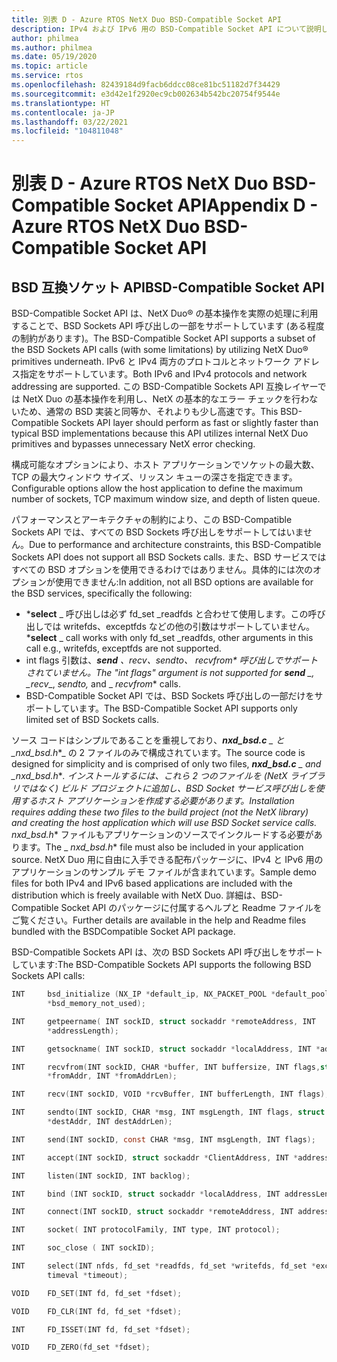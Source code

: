 ```yaml
---
title: 別表 D - Azure RTOS NetX Duo BSD-Compatible Socket API
description: IPv4 および IPv6 用の BSD-Compatible Socket API について説明します。
author: philmea
ms.author: philmea
ms.date: 05/19/2020
ms.topic: article
ms.service: rtos
ms.openlocfilehash: 82439184d9facb6ddcc08ce81bc51182d7f34429
ms.sourcegitcommit: e3d42e1f2920ec9cb002634b542bc20754f9544e
ms.translationtype: HT
ms.contentlocale: ja-JP
ms.lasthandoff: 03/22/2021
ms.locfileid: "104811048"
---
```

# <a name="appendix-d---azure-rtos-netx-duo-bsd-compatible-socket-api"></a><span data-ttu-id="50eea-103">別表 D - Azure RTOS NetX Duo BSD-Compatible Socket API</span><span class="sxs-lookup"><span data-stu-id="50eea-103">Appendix D - Azure RTOS NetX Duo BSD-Compatible Socket API</span></span>

## <a name="bsd-compatible-socket-api"></a><span data-ttu-id="50eea-104">BSD 互換ソケット API</span><span class="sxs-lookup"><span data-stu-id="50eea-104">BSD-Compatible Socket API</span></span> 
<span data-ttu-id="50eea-105">BSD-Compatible Socket API は、NetX Duo&reg; の基本操作を実際の処理に利用することで、BSD Sockets API 呼び出しの一部をサポートしています (ある程度の制約があります)。</span><span class="sxs-lookup"><span data-stu-id="50eea-105">The BSD-Compatible Socket API supports a subset of the BSD Sockets API calls (with some limitations) by utilizing NetX Duo&reg; primitives underneath.</span></span> <span data-ttu-id="50eea-106">IPv6 と IPv4 両方のプロトコルとネットワーク アドレス指定をサポートしています。</span><span class="sxs-lookup"><span data-stu-id="50eea-106">Both IPv6 and IPv4 protocols and network addressing are supported.</span></span> <span data-ttu-id="50eea-107">この BSD-Compatible Sockets API 互換レイヤーでは NetX Duo の基本操作を利用し、NetX の基本的なエラー チェックを行わないため、通常の BSD 実装と同等か、それよりも少し高速です。</span><span class="sxs-lookup"><span data-stu-id="50eea-107">This BSD-Compatible Sockets API layer should perform as fast or slightly faster than typical BSD implementations because this API utilizes internal NetX Duo primitives and bypasses unnecessary NetX error checking.</span></span>  

<span data-ttu-id="50eea-108">構成可能なオプションにより、ホスト アプリケーションでソケットの最大数、TCP の最大ウィンドウ サイズ、リッスン キューの深さを指定できます。</span><span class="sxs-lookup"><span data-stu-id="50eea-108">Configurable options allow the host application to define the maximum number of sockets, TCP maximum window size, and depth of listen queue.</span></span>

<span data-ttu-id="50eea-109">パフォーマンスとアーキテクチャの制約により、この BSD-Compatible Sockets API では、すべての BSD Sockets 呼び出しをサポートしてはいません。</span><span class="sxs-lookup"><span data-stu-id="50eea-109">Due to performance and architecture constraints, this BSD-Compatible Sockets API does not support all BSD Sockets calls.</span></span> <span data-ttu-id="50eea-110">また、BSD サービスではすべての BSD オプションを使用できるわけではありません。具体的には次のオプションが使用できません:</span><span class="sxs-lookup"><span data-stu-id="50eea-110">In addition, not all BSD options are available for the BSD services, specifically the following:</span></span>

  - <span data-ttu-id="50eea-111">\***select** _ 呼び出しは必ず fd_set \_readfds と合わせて使用します。この呼び出しでは writefds、exceptfds などの他の引数はサポートしていません。</span><span class="sxs-lookup"><span data-stu-id="50eea-111">\***select** _ call works with only fd_set \_readfds, other arguments in this call e.g., writefds, exceptfds are not supported.</span></span>
  - <span data-ttu-id="50eea-112">int flags 引数は、***send** _、_*_recv_*_、_*_sendto_*_、_ *_recvfrom_** 呼び出しでサポートされていません。</span><span class="sxs-lookup"><span data-stu-id="50eea-112">The "int flags" argument is not supported for ***send** _, _*_recv_*_, _*_sendto,_*_ and _ *_recvfrom_** calls.</span></span> 
  - <span data-ttu-id="50eea-113">BSD-Compatible Socket API では、BSD Sockets 呼び出しの一部だけをサポートしています。</span><span class="sxs-lookup"><span data-stu-id="50eea-113">The BSD-Compatible Socket API supports only limited set of BSD Sockets calls.</span></span>

<span data-ttu-id="50eea-114">ソース コードはシンプルであることを重視しており、***nxd_bsd.c** _ と _*_nxd_bsd.h_\*_ の 2 ファイルのみで構成されています。</span><span class="sxs-lookup"><span data-stu-id="50eea-114">The source code is designed for simplicity and is comprised of only two files, ***nxd_bsd.c** _ and _*_nxd_bsd.h_\*_.</span></span> <span data-ttu-id="50eea-115">インストールするには、これら 2 つのファイルを (NetX ライブラリではなく) ビルド プロジェクトに追加し、BSD Socket サービス呼び出しを使用するホスト アプリケーションを作成する必要があります。</span><span class="sxs-lookup"><span data-stu-id="50eea-115">Installation requires adding these two files to the build project (not the NetX library) and creating the host application which will use BSD Socket service calls.</span></span> <span data-ttu-id="50eea-116">_ *_nxd_bsd.h_*\* ファイルもアプリケーションのソースでインクルードする必要があります。</span><span class="sxs-lookup"><span data-stu-id="50eea-116">The _ *_nxd_bsd.h_*\* file must also be included in your application source.</span></span> <span data-ttu-id="50eea-117">NetX Duo 用に自由に入手できる配布パッケージに、IPv4 と IPv6 用のアプリケーションのサンプル デモ ファイルが含まれています。</span><span class="sxs-lookup"><span data-stu-id="50eea-117">Sample demo files for both IPv4 and IPv6  based applications are included with the distribution which is freely available with NetX Duo.</span></span> <span data-ttu-id="50eea-118">詳細は、BSD-Compatible Socket API のパッケージに付属するヘルプと Readme ファイルをご覧ください。</span><span class="sxs-lookup"><span data-stu-id="50eea-118">Further details are available in the help and Readme files bundled with the BSDCompatible Socket API package.</span></span>

<span data-ttu-id="50eea-119">BSD-Compatible Sockets API は、次の BSD Sockets API 呼び出しをサポートしています:</span><span class="sxs-lookup"><span data-stu-id="50eea-119">The BSD-Compatible Sockets API supports the following BSD Sockets API calls:</span></span>

```c
INT     bsd_initialize (NX_IP *default_ip, NX_PACKET_POOL *default_pool, CHAR
        *bsd_memory_not_used);
```
```c
INT     getpeername( INT sockID, struct sockaddr *remoteAddress, INT
        *addressLength);
```
```c
INT     getsockname( INT sockID, struct sockaddr *localAddress, INT *addressLength);
```
```c
INT     recvfrom(INT sockID, CHAR *buffer, INT buffersize, INT flags,struct sockaddr
        *fromAddr, INT *fromAddrLen);
```
```c        
INT     recv(INT sockID, VOID *rcvBuffer, INT bufferLength, INT flags);
```
```c
INT     sendto(INT sockID, CHAR *msg, INT msgLength, INT flags, struct sockaddr
        *destAddr, INT destAddrLen);
```
```c        
INT     send(INT sockID, const CHAR *msg, INT msgLength, INT flags);
```
```c
INT     accept(INT sockID, struct sockaddr *ClientAddress, INT *addressLength);
```
```c
INT     listen(INT sockID, INT backlog);
```
```c
INT     bind (INT sockID, struct sockaddr *localAddress, INT addressLength);
```
```c
INT     connect(INT sockID, struct sockaddr *remoteAddress, INT addressLength);
```
```c
INT     socket( INT protocolFamily, INT type, INT protocol);
```
```c
INT     soc_close ( INT sockID);
```
```c
INT     select(INT nfds, fd_set *readfds, fd_set *writefds, fd_set *exceptfds, struct
        timeval *timeout);
```
```c
VOID    FD_SET(INT fd, fd_set *fdset);
```
```c
VOID    FD_CLR(INT fd, fd_set *fdset);
```
```c
INT     FD_ISSET(INT fd, fd_set *fdset);
```
```c
VOID    FD_ZERO(fd_set *fdset);
```